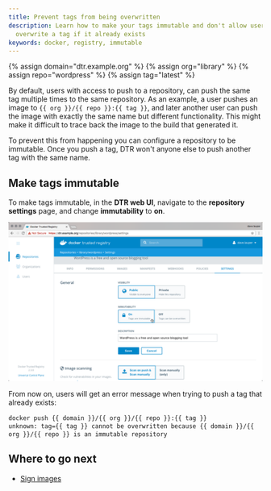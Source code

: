 ```yaml
---
title: Prevent tags from being overwritten
description: Learn how to make your tags immutable and don't allow users to
  overwrite a tag if it already exists
keywords: docker, registry, immutable
---
```


{% assign domain="dtr.example.org" %}
{% assign org="library" %}
{% assign repo="wordpress" %}
{% assign tag="latest" %}

By default, users with access to push to a repository, can push the same tag
multiple times to the same repository.
As an example, a user pushes an image to `{{ org }}/{{ repo }}:{{ tag }}`, and later another
user can push the image with exactly the same name but different functionality.
This might make it difficult to trace back the image to the build that generated
it.

To prevent this from happening you can configure a repository to be immutable.
Once you push a tag, DTR won't anyone else to push another tag with the same
name.

## Make tags immutable

To make tags immutable, in the **DTR web UI**, navigate to the
**repository settings** page, and change **immutability** to **on**.

![](../../images/immutable-repo-1.png)

From now on, users will get an error message when trying to push a tag
that already exists:

```none
docker push {{ domain }}/{{ org }}/{{ repo }}:{{ tag }}
unknown: tag={{ tag }} cannot be overwritten because {{ domain }}/{{ org }}/{{ repo }} is an immutable repository
```

## Where to go next

* [Sign images](sign-images/index.md)
